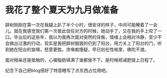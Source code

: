 # 我花了整个夏天为九月做准备

辞树刚刚在第一次在我腿上趴了半个小时，很安详的样子，中间可能睡着了一会儿。就在我感觉我们第一次彼此信任对方的时候，她动手了，又在我的手上咬了一口。毕业后的这些年，我以为我再次面对突然的背叛，情绪上会相对冷静，至少不会做出过激的行动，现实是我把辞树狠狠的仍到了阳台，用力关上了阳台的门，听到她在阳台的哀嚎，怒意更胜。贪嗔痴慢疑，早已刻在性格里，佛陀不渡。

面对相亲还是抵触的，心被脂肪填满了谁都放不下。是时候把减肥提上日程了。

纪念下自己把blog搭好了特意瞎写了点东西占位用吧。
